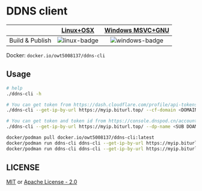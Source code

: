 # DDNS client

|                           | [Linux+OSX][linux-link] | [Windows MSVC+GNU][windows-link] |
|:-------------------------:|:-----------------------:|:--------------------------------:|
| Build & Publish           | ![linux-badge]          | ![windows-badge]                 |

[linux-badge]: https://travis-ci.org/owt5008137/ddns-cli.svg?branch=master "Travis build status"
[linux-link]:  https://travis-ci.org/owt5008137/ddns-cli "Travis build status"
[windows-badge]: https://ci.appveyor.com/api/projects/status/ht5pks682ehe2vkt?svg=true "AppVeyor build status"
[windows-link]:  https://ci.appveyor.com/project/owt5008137/ddns-cli "AppVeyor build status"

Docker: ```docker.io/owt5008137/ddns-cli```

## Usage

```bash
# help
./ddns-cli -h

# You can get token from https://dash.cloudflare.com/profile/api-tokens and zone id from your domian zone page
./ddns-cli --get-ip-by-url https://myip.biturl.top/ --cf-domain <DOMAIN> --cf-token <Cloudflare TOKEN> --cf-zone-id <Cloudflare ZoneID>

# You can get token and token id from https://console.dnspod.cn/account/token
./ddns-cli --get-ip-by-url https://myip.biturl.top/ --dp-name <SUB DOAMIN NAME> --dp-domain <BASE DOMAIN NAME> --dp-token <Dnspod TOKEN> --dp-token-id <Dnspod token id>
```


```bash
docker/podman pull docker.io/owt5008137/ddns-cli:latest
docker/podman run ddns-cli ddns-cli --get-ip-by-url https://myip.biturl.top/ --cf-domain <DOMAIN> --cf-token <Cloudflare TOKEN> --cf-zone-id <Cloudflare ZoneID>
docker/podman run ddns-cli ddns-cli --get-ip-by-url https://myip.biturl.top/ --dp-name <SUB DOAMIN NAME> --dp-domain <BASE DOMAIN NAME> --dp-token <Dnspod TOKEN> --dp-token-id <Dnspod token id>
```

## LICENSE

[MIT](LICENSE-MIT) or [Apache License - 2.0](LICENSE)

[1]: https://crates.io/crates/handlebars
[2]: https://docs.rs/regex/
[3]: https://github.com/Microsoft/vcpkg
